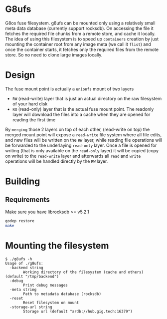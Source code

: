 # G8ufs
G8os fuse filesystem.
g8ufs can be mounted only using a relatively small meta data database (currently support rocksdb). On accessing
the file it fetches the required file chunks from a remote store, and cache it locally. The idea of using this filesystem
is to speed up `containers` creation by just mounting the container root from any image meta (we call it `flist`) and once
the container starts, it fetches only the required files from the remote store. So no need to clone large images locally.
 
# Design
The fuse mount point is actually a `unionfs` mount of two layers
- `RW` (read-write) layer that is just an actual directory on the raw filesystem of your hard disk
- `RO` (read-only) layer that is the actual fuse mount point. The readonly layer will download the files into a cache when
 they are opened for reading the first time
 
By `merging` those 2 layers on top of each other, (read-write on top) the merged mount point will
expose a `read-write` file system where all file edits, and new files will be written on the `RW` layer,
while reading file operations will be forwarded to the underlaying `read-only` layer. Once a file is opened
for writing (that is only available on the `read-only` layer) it will be copied (copy on write) to the
`read-write` layer and afterwards all `read` and `write` operations will be handled directly by the `RW` layer.

# Building
## Requirements
Make sure you have librocksdb >= v5.2.1
```bash
godep restore
make
```

# Mounting the filesystem
```
$ ./g8ufs -h
Usage of ./g8ufs:
  -backend string
    	Working directory of the filesystem (cache and others) (default "/tmp/backend")
  -debug
    	Print debug messages
  -meta string
    	Path to metadata database (rocksdb)
  -reset
    	Reset filesystem on mount
  -storage-url string
    	Storage url (default "ardb://hub.gig.tech:16379")
```